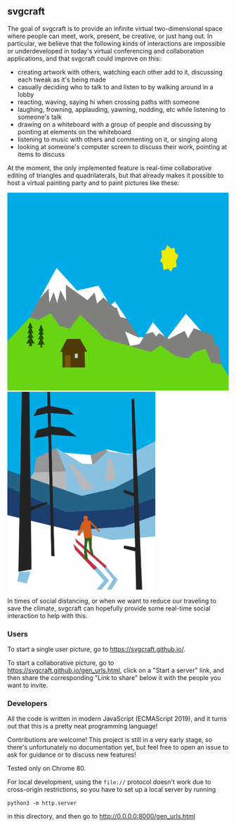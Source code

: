 ## svgcraft

The goal of svgcraft is to provide an infinite virtual two-dimensional space where people can meet, work, present, be creative, or just hang out.
In particular, we believe that the following kinds of interactions are impossible or underdeveloped in today's virtual conferencing and collaboration applications, and that svgcraft could improve on this:
- creating artwork with others, watching each other add to it, discussing each tweak as it's being made
- casually deciding who to talk to and listen to by walking around in a lobby
- reacting, waving, saying hi when crossing paths with someone
- laughing, frowning, applauding, yawning, nodding, etc while listening to someone's talk
- drawing on a whiteboard with a group of people and discussing by pointing at elements on the whiteboard
- listening to music with others and commenting on it, or singing along
- looking at someone's computer screen to discuss their work, pointing at items to discuss

At the moment, the only implemented feature is real-time collaborative editing of triangles and quadrilaterals, but that already makes it possible to host a virtual painting party and to paint pictures like these:

<p float="left">
  <img src="./img/Mountains.png" height="450" />
  <img src="./img/MapleVillaGlades.png" height="450" />
</p>

In times of social distancing, or when we want to reduce our traveling to save the climate, svgcraft can hopefully provide some real-time social interaction to help with this.


### Users

To start a single user picture, go to https://svgcraft.github.io/.

To start a collaborative picture, go to https://svgcraft.github.io/gen_urls.html, click on a "Start a server" link, and then share the corresponding "Link to share" below it with the people you want to invite.


### Developers

All the code is written in modern JavaScript (ECMAScript 2019), and it turns out that this is a pretty neat programming language!

Contributions are welcome! This project is still in a very early stage, so there's unfortunately no documentation yet, but feel free to open an issue to ask for guidance or to discuss new features!

Tested only on Chrome 80.

For local development, using the `file://` protocol doesn't work due to cross-origin restrictions, so you have to set up a local server by running

```
python3 -m http.server
```

in this directory, and then go to http://0.0.0.0:8000/gen_urls.html
